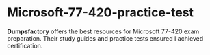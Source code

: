 # Microsoft-77-420-practice-test
**Dumpsfactory** offers the best resources for Microsoft 77-420 exam preparation. Their study guides and practice tests ensured I achieved certification.
